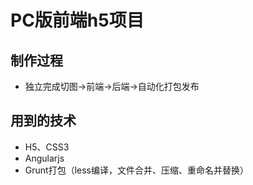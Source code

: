 # PC版前端h5项目
## 制作过程
* 独立完成切图->前端->后端->自动化打包发布
## 用到的技术
* H5、CSS3
* Angularjs
* Grunt打包（less编译，文件合并、压缩、重命名并替换）
